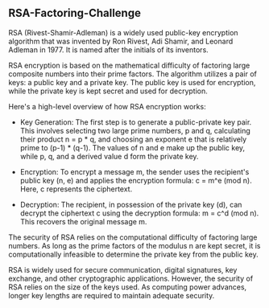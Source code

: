 ## RSA-Factoring-Challenge

RSA (Rivest-Shamir-Adleman) is a widely used public-key encryption algorithm that was invented by Ron Rivest, Adi Shamir, and Leonard Adleman in 1977. It is named after the initials of its inventors.

RSA encryption is based on the mathematical difficulty of factoring large composite numbers into their prime factors. The algorithm utilizes a pair of keys: a public key and a private key. The public key is used for encryption, while the private key is kept secret and used for decryption.

Here's a high-level overview of how RSA encryption works:

- Key Generation: The first step is to generate a public-private key pair. This involves selecting two large prime numbers, p and q, calculating their product n = p * q, and choosing an exponent e that is relatively prime to (p-1) * (q-1). The values of n and e make up the public key, while p, q, and a derived value d form the private key.

- Encryption: To encrypt a message m, the sender uses the recipient's public key (n, e) and applies the encryption formula: c = m^e (mod n). Here, c represents the ciphertext.

- Decryption: The recipient, in possession of the private key (d), can decrypt the ciphertext c using the decryption formula: m = c^d (mod n). This recovers the original message m.

The security of RSA relies on the computational difficulty of factoring large numbers. As long as the prime factors of the modulus n are kept secret, it is computationally infeasible to determine the private key from the public key.

RSA is widely used for secure communication, digital signatures, key exchange, and other cryptographic applications. However, the security of RSA relies on the size of the keys used. As computing power advances, longer key lengths are required to maintain adequate security.
